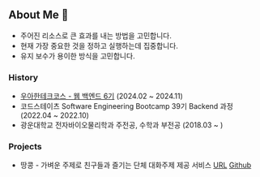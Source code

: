 ## About Me 👋

- 주어진 리소스로 큰 효과를 내는 방법을 고민합니다.
- 현재 가장 중요한 것을 정하고 실행하는데 집중합니다.
- 유지 보수가 용이한 방식을 고민합니다.

### History

- [우아한테크코스 - 웹 백엔드 6기](https://github.com/leegwichan/woowa-course) (2024.02 ~ 2024.11)
- 코드스테이츠 Software Engineering Bootcamp 39기 Backend 과정 (2022.04 ~ 2022.10)
- 광운대학교 전자바이오물리학과 주전공, 수학과 부전공 (2018.03 ~ )

### Projects

- 땅콩 - 가벼운 주제로 친구들과 즐기는 단체 대화주제 제공 서비스 [URL](https://ddangkong.kr/) [Github](https://github.com/woowacourse-teams/2024-ddangkong)
